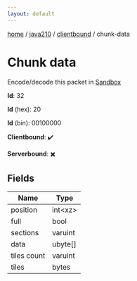```yaml
---
layout: default
---
```


[home](/)  /  [java210](/protocol/java210)  /  [clientbound](/protocol/java210/clientbound)  /  chunk-data

# Chunk data

Encode/decode this packet in [Sandbox](../../../sandbox/java210#Clientbound.ChunkData)

**Id**: 32

**Id** (hex): 20

**Id** (bin): 00100000

**Clientbound**: ✔️

**Serverbound**: ✖️

## Fields

Name | Type
---|---
position | int&lt;xz&gt;
full | bool
sections | varuint
data | ubyte[]
tiles count | varuint
tiles | bytes
